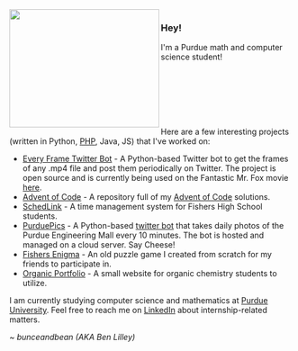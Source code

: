 <img align="left" src="https://benlilley.neocities.org/fmf.gif" width = "266" height = "210">

### Hey!

I'm a Purdue math and computer science student!
<br>
<br>
<br>
<br>
<br>
<br>
<br>

Here are a few interesting projects (written in Python, [PHP](https://www.youtube.com/watch?v=qvXKmffeMkU), Java, JS) that I've worked on:

- [Every Frame Twitter Bot](https://github.com/bunceandbean/every-frame-twitter-bot) - A Python-based Twitter bot to get the frames of any .mp4 file and post them periodically on Twitter. The project is open source and is currently being used on the Fantastic Mr. Fox movie [here](https://twitter.com/MrFoxFrames).
- [Advent of Code](https://github.com/bunceandbean/advent-of-code) - A repository full of my [Advent of Code](https://adventofcode.com) solutions.
- [SchedLink](https://schedlink.com/) - A time management system for Fishers High School students.
- [PurduePics](https://github.com/bunceandbean/PurduePics) - A Python-based [twitter bot](https://twitter.com/PurduePics) that takes daily photos of the Purdue Engineering Mall every 10 minutes. The bot is hosted and managed on a cloud server. Say Cheese!
- [Fishers Enigma](https://github.com/bunceandbean/FishersEnigma) - An old puzzle game I created from scratch for my friends to participate in.
- [Organic Portfolio](https://github.com/bunceandbean/organic-portfolio) - A small website for organic chemistry students to utilize.

I am currently studying computer science and mathematics at [Purdue University](https://purdue.edu/).
 Feel free to reach me on [LinkedIn](https://www.linkedin.com/in/ben-lilley-) about internship-related matters.

~ _bunceandbean (AKA Ben Lilley)_
